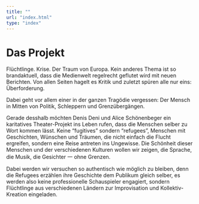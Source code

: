 ```yaml
---
title: ""
url: "index.html"
type: "index"
---
```

# Das Projekt

Flüchtlinge. Krise. Der Traum von Europa. Kein anderes Thema ist so brandaktuell, dass die Medienwelt regelrecht geflutet wird mit neuen Berichten. Von allen Seiten hagelt es Kritik und zuletzt spüren alle nur eins: Überforderung. 

Dabei geht vor allem einer in der ganzen Tragödie vergessen: Der Mensch in Mitten von Politik, Schleppern und Grenzübergängen.

Gerade desshalb möchten Denis Deni und Alice Schönenbeger ein karitatives Theater-Projekt ins Leben rufen, dass die Menschen selber zu Wort kommen lässt. Keine “fugitives” sondern “refugees”, Menschen mit Geschichten, Wünschen und Träumen, die nicht einfach die Flucht ergreifen, sondern eine Reise antreten ins Ungewisse. 
Die Schönheit dieser Menschen und der verschiedenen Kulturen wollen wir zeigen, die Sprache, die Musik, die Gesichter 一 ohne Grenzen.

Dabei werden wir versuchen so authentisch wie möglich zu bleiben, denn die Refugees erzählen ihre Geschichte dem Publikum gleich selber, es werden also keine professionelle Schauspieler engagiert, sondern Flüchtlinge aus verschiedenen Ländern zur Improvisation und Kollektiv-Kreation eingeladen.
